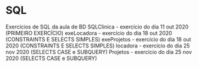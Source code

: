# SQL
Exercícios de SQL da aula de BD
SQLClinica  - exercício do dia 11 out 2020 (PRIMEIRO EXERCÍCIO)
exeLocadora - exercício do dia 18 out 2020 (CONSTRAINTS E SELECTS SIMPLES)
exeProjetos - exercício do dia 18 out 2020 (CONSTRAINTS E SELECTS SIMPLES)
locadora    - exercício do dia 25 nov 2020 (SELECTS CASE e SUBQUERY)
Projetos    - exercício do dia 25 nov 2020 (SELECTS CASE e SUBQUERY)
